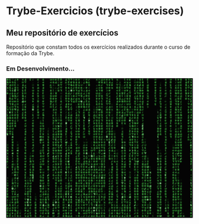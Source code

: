 # Trybe-Exercicios (trybe-exercises)
## Meu repositório de exercícios
Repositório que constam todos os exercícios realizados durante o curso de formação da Trybe.

### Em Desenvolvimento...

![matrix](https://github.com/Rodrigo-M-Oliveira/Trybe-Exercicios/blob/main/01-fundamentos/bloco-01-unix-bash-e-shell-script/dia-01-unix-e-bash-part-1/Matrix.gif)
